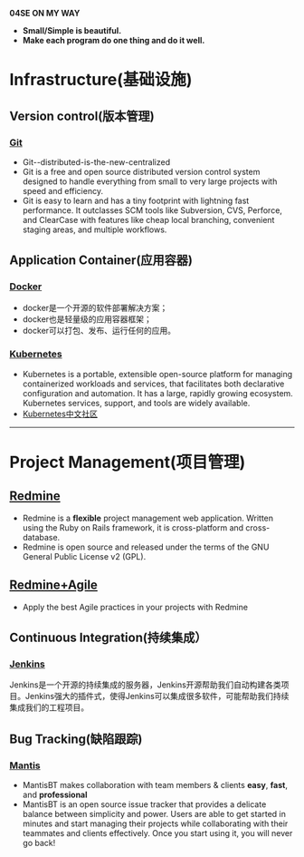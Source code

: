 **04SE ON MY WAY**

- __Small/Simple is beautiful.__
- __Make each program do one thing and do it well.__
  
  
  
  
# Infrastructure(基础设施)

## Version control(版本管理)
### [Git](https://04se.github.io/git)
- Git--distributed-is-the-new-centralized
- Git is a free and open source distributed version control system designed to handle everything from small to very large projects with speed and efficiency.
- Git is easy to learn and has a tiny footprint with lightning fast performance. It outclasses SCM tools like Subversion, CVS, Perforce, and ClearCase with features like cheap local branching, convenient staging areas, and multiple workflows.

## Application Container(应用容器)
### [Docker](http://www.docker.org.cn/)
- docker是一个开源的软件部署解决方案；
- docker也是轻量级的应用容器框架；
- docker可以打包、发布、运行任何的应用。

### [Kubernetes](https://kubernetes.io/docs/concepts/overview/what-is-kubernetes/)
- Kubernetes is a portable, extensible open-source platform for managing containerized workloads and services, that facilitates both declarative configuration and automation. It has a large, rapidly growing ecosystem. Kubernetes services, support, and tools are widely available.
- [Kubernetes中文社区](http://docs.kubernetes.org.cn)
-------

# Project Management(项目管理)
## [Redmine](http://www.redmine.org/)
- Redmine is a **flexible** project management web application. Written using the Ruby on Rails framework, it is cross-platform and cross-database.
- Redmine is open source and released under the terms of the GNU General Public License v2 (GPL).

## [Redmine+Agile](https://www.redmineup.com/pages/plugins/agile)
- Apply the best Agile practices in your projects with Redmine

## Continuous Integration(持续集成）
### [Jenkins](https://www.w3cschool.cn/jenkins/)
Jenkins是一个开源的持续集成的服务器，Jenkins开源帮助我们自动构建各类项目。Jenkins强大的插件式，使得Jenkins可以集成很多软件，可能帮助我们持续集成我们的工程项目。

## Bug Tracking(缺陷跟踪)
### [Mantis](http://www.mantisbt.org/)
- MantisBT makes collaboration with team members & clients **easy**, **fast**, and **professional**
- MantisBT is an open source issue tracker that provides a delicate balance between simplicity and power. Users are able to get started in minutes and start managing their projects while collaborating with their teammates and clients effectively. Once you start using it, you will never go back!


